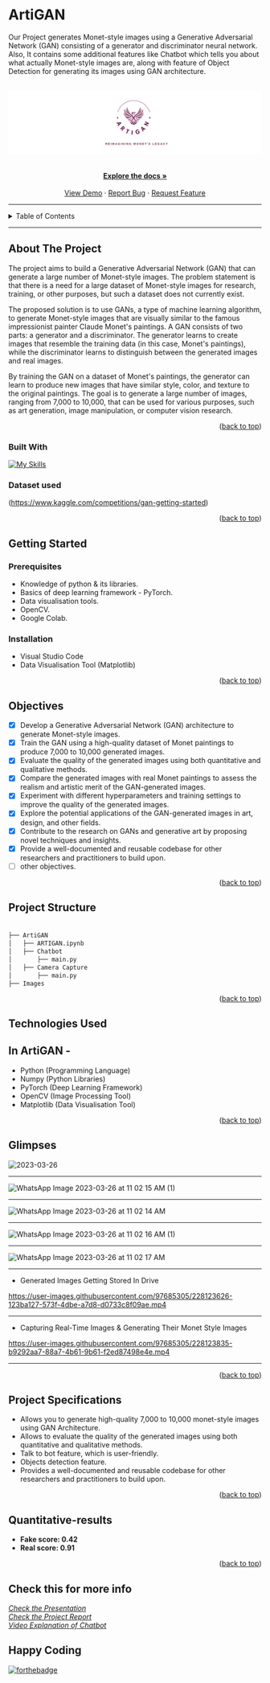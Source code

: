 # ArtiGAN
Our Project generates Monet-style images using a Generative Adversarial Network (GAN) consisting of a generator and discriminator neural network. Also, It contains some additional features like Chatbot which tells you about what actually Monet-style images are, along with feature of Object Detection for generating its images using GAN architecture.
<a name="readme-top"></a>

<br />
<div align="center">
  <a href="#">
    <img src="Images/logo.png" alt="background">
  </a>

<p align="center">
    <br />
    <a href="https://github.com/falselunatic/ArtiGAN"><strong>Explore the docs »</strong></a>
    <br />
    <br />
    <a href="https://github.com/falselunatic/ArtiGAN">View Demo</a>
    ·
    <a href="https://github.com/falselunatic/ArtiGAN/issues">Report Bug</a>
    ·
    <a href="https://github.com/falselunatic/ArtiGAN/issues">Request Feature</a>
  </p>
</div>

---


<!-- TABLE OF CONTENTS -->
<details>
  <summary>Table of Contents</summary>
  <ol>
    <li>
      <a href="#about-the-project">About The Project</a>
      <ul>
        <li><a href="#built-with">Built With</a></li>
      </ul>
    </li>
    <li>
      <a href="#getting-started">Getting Started</a>
      <ul>
        <li><a href="#prerequisites">Prerequisites</a></li>
        <li><a href="#installation">Installation</a></li>
      </ul>
    </li>
    <li><a href="#project-structure">Project Structure</a></li>
    <li><a href="#objectives">Objectives</a></li>
    <li><a href="#technologies-used">Technologies Used</a></li>
    <li><a href="#glimpses">Glimpses</a></li>
    <li><a href="#project-specifications">Project Specifications</a></li>
    <li><a href="#quantitative-results">Quantitative Results</a></li>
    <li><a href="#happy-coding">Happy Coding</a></li>
  </ol>
</details>

---

<!-- ABOUT THE PROJECT -->
## About The Project

The project aims to build a Generative Adversarial Network (GAN) that can generate a large number of Monet-style images. The problem statement is that there is a need for a large dataset of Monet-style images for research, training, or other purposes, but such a dataset does not currently exist.

The proposed solution is to use GANs, a type of machine learning algorithm, to generate Monet-style images that are visually similar to the famous impressionist painter Claude Monet's paintings. A GAN consists of two parts: a generator and a discriminator. The generator learns to create images that resemble the training data (in this case, Monet's paintings), while the discriminator learns to distinguish between the generated images and real images.

By training the GAN on a dataset of Monet's paintings, the generator can learn to produce new images that have similar style, color, and texture to the original paintings. The goal is to generate a large number of images, ranging from 7,000 to 10,000, that can be used for various purposes, such as art generation, image manipulation, or computer vision research.


<!-- about -->

<p align="right">(<a href="#readme-top">back to top</a>)</p>



### Built With

[![My Skills](https://skillicons.dev/icons?i=python)](https://skillicons.dev)

### Dataset used 

<p>(<a href="https://www.kaggle.com/competitions/gan-getting-started">https://www.kaggle.com/competitions/gan-getting-started</a>)</p>

<p align="right">(<a href="#readme-top">back to top</a>)</p>



<!-- GETTING STARTED -->

## Getting Started

### Prerequisites

- Knowledge of python & its libraries.
- Basics of deep learning framework - PyTorch.
- Data visualisation tools.
- OpenCV.
- Google Colab.

### Installation

- Visual Studio Code
- Data Visualisation Tool (Matplotlib)

<p align="right">(<a href="#readme-top">back to top</a>)</p>

## Objectives

- [x] Develop a Generative Adversarial Network (GAN) architecture to generate Monet-style images.
- [x] Train the GAN using a high-quality dataset of Monet paintings to produce 7,000 to 10,000 generated images.
- [x] Evaluate the quality of the generated images using both quantitative and qualitative methods.
- [x] Compare the generated images with real Monet paintings to assess the realism and artistic merit of the GAN-generated images.
- [x] Experiment with different hyperparameters and training settings to improve the quality of the generated images.
- [x] Explore the potential applications of the GAN-generated images in art, design, and other fields.
- [x] Contribute to the research on GANs and generative art by proposing novel techniques and insights.
- [x] Provide a well-documented and reusable codebase for other researchers and practitioners to build upon.
- [ ] other objectives.

<p align="right">(<a href="#readme-top">back to top</a>)</p>

## Project Structure

```

├── ArtiGAN
│   ├── ARTIGAN.ipynb
│   ├── Chatbot
│       ├── main.py
│   ├── Camera Capture
│       ├── main.py
├── Images

```

<p align="right">(<a href="#readme-top">back to top</a>)</p>

## Technologies Used 

## In ArtiGAN -
- Python (Programming Language)
- Numpy (Python Libraries)
- PyTorch (Deep Learning Framework)
- OpenCV (Image Processing Tool)
- Matplotlib (Data Visualisation Tool)

<p align="right">(<a href="#readme-top">back to top</a>)</p>

## Glimpses

![2023-03-26](https://user-images.githubusercontent.com/97685305/227761697-a107d09b-42df-48da-9efa-64e15b711c8c.png)

---

![WhatsApp Image 2023-03-26 at 11 02 15 AM (1)](https://user-images.githubusercontent.com/97685305/227761715-3d79b488-4741-4a49-85db-cbabeed6440f.jpeg)

---

![WhatsApp Image 2023-03-26 at 11 02 14 AM](https://user-images.githubusercontent.com/97685305/227761711-6ad0c141-8231-4b31-b4c2-f54e22a62944.jpeg)

---

![WhatsApp Image 2023-03-26 at 11 02 16 AM (1)](https://user-images.githubusercontent.com/97685305/227761725-4652824f-6850-4f82-afd0-5b9ee46edea1.jpeg)

---

![WhatsApp Image 2023-03-26 at 11 02 17 AM](https://user-images.githubusercontent.com/97685305/227761727-be896027-da7d-4e30-9de2-012e2040e3a1.jpeg)

---

- Generated Images Getting Stored In Drive

https://user-images.githubusercontent.com/97685305/228123626-123ba127-573f-4dbe-a7d8-d0733c8f09ae.mp4

---

- Capturing Real-Time Images & Generating Their Monet Style Images

https://user-images.githubusercontent.com/97685305/228123835-b9292aa7-88a7-4b61-9b61-f2ed87498e4e.mp4

---



<p align="right">(<a href="#readme-top">back to top</a>)</p>



## Project Specifications

- Allows you to generate high-quality 7,000 to 10,000 monet-style images using GAN Architecture.
- Allows to evaluate the quality of the generated images using both quantitative and qualitative methods.
- Talk to bot feature, which is user-friendly.
- Objects detection feature.
- Provides a well-documented and reusable codebase for other researchers and practitioners to build upon.

<p align="right">(<a href="#readme-top">back to top</a>)</p>


## Quantitative-results

- <b> Fake score: 0.42 </b>
- <b> Real score: 0.91 </b>

<p align="right">(<a href="#readme-top">back to top</a>)</p>

## Check this for more info
<a href="https://www.canva.com/design/DAFkrDYVaUM/ZluAzaySjf-OVOGUUoirLQ/view?utm_content=DAFkrDYVaUM&utm_campaign=designshare&utm_medium=link&utm_source=publishsharelink">
  <i> Check the Presentation </i>
</a>
</br>

<a href="https://www.canva.com/design/DAFkrKxfET4/nC4k03dMzRFcqPgb2g9oPA/view?utm_content=DAFkrKxfET4&utm_campaign=designshare&utm_medium=link&utm_source=publishsharelink">
  <i> Check the Project Report</i>
</a>
</br>

<a href="https://www.loom.com/share/ca245e62a9bf4b98860ab89580e5e77a">
  <i> Video Explanation of Chatbot</i>
</a>


## Happy Coding

[![forthebadge](https://forthebadge.com/images/badges/built-with-love.svg)](https://forthebadge.com)
